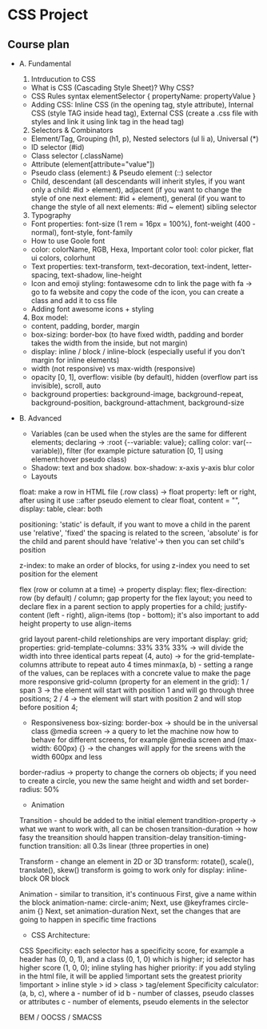 # CSS Project

## Course plan

- A. Fundamental

  1. Intrducution to CSS

  - What is CSS (Cascading Style Sheet)? Why CSS?
  - CSS Rules syntax
  elementSelector {
    propertyName: propertyValue
  }
  - Adding CSS: Inline CSS (in the opening tag, style attribute), Internal CSS (style TAG inside head tag), External CSS (create a .css file with styles and link it using link tag in the head tag)

  2. Selectors & Combinators

  - Element/Tag, Grouping (h1, p), Nested selectors (ul li a), Universal (*)
  - ID selector (#id)
  - Class selector (.className)
  - Attribute (element[attribute="value"])
  - Pseudo class (element:) & Pseudo element (::) selector
  - Child, descendant (all descendants will inherit styles, if you want only a child: #id > element), 
    adjacent (if you want to change the style of one next element: #id + element),
    general (if you want to change the style of all next elements: #id ~ element) sibling selector

  3. Typography

  - Font properties: font-size (1 rem = 16px = 100%), font-weight (400 - normal), font-style, font-family
  - How to use Goole font
  - color: colorName, RGB, Hexa, Important color tool: color picker, flat ui colors, colorhunt
  - Text properties: text-transform, text-decoration, text-indent, letter-spacing, text-shadow, line-height
  - Icon and emoji styling: fontawesome cdn to link the page with fa -> go to fa website and copy the code of the icon, you can create a class and add it to css file
  - Adding font awesome icons + styling

  4. Box model:
  - content, padding, border, margin
  - box-sizing: border-box (to have fixed width, padding and border takes the width from the inside, but not margin)
  - display: inline / block / inline-block (especially useful if you don't margin for inline elements)
  - width (not responsive) vs max-width (responsive)
  - opacity [0, 1], overflow: visible (by default), hidden (overflow part iss invisible), scroll, auto
  - background properties: background-image, background-repeat, background-position, background-attachment, background-size


- B. Advanced

  - Variables (can be used when the styles are the same for different elements; declaring -> :root {--variable: value}; calling color: var(--variable)), filter (for example picture saturation [0, 1] using element:hover pseudo class)
  - Shadow: text and box shadow. box-shadow: x-axis y-axis blur color
  - Layouts
  
  float: make a row in HTML file (.row class) -> float property: left or right, after using it use ::after pseudo element to clear float, content = "", display: table, clear: both
  
  positioning: 'static' is default, if you want to move a child in the parent use 'relative', 'fixed' the spacing is related to the screen, 'absolute' is for the child and parent should have 'relative'-> then you can set child's position

  z-index: to make an order of blocks, for using z-index you need to set position for the element

  flex (row or column at a time) -> property display: flex; flex-direction: row (by default) / column; gap property for the flex layout; you need to declare flex in a parent section to apply properties for a child; justify-content (left - right), align-items (top - bottom); it's also important to add height property to use align-items

  grid layout 
  parent-child reletionships are very important
  display: grid; 
  properties: grid-template-columns: 33% 33% 33% -> will divide the width into three identical parts
  repeat (4, auto) -> for the grid-template-columns attribute to repeat auto 4 times
  minmax(a, b) - setting a range of the values, can be replaces with a concrete value to make the page more responsive
  grid-column (property for an element in the grid): 1 / span 3 -> the element will start with position 1 and will go through three positions; 2 / 4 -> the element will start with position 2 and will stop before position 4;

  - Responsiveness
  box-sizing: border-box -> should be in the universal class
  @media screen -> a query to let the machine now how to behave for   different screens, for example
  @media screen and (max-width: 600px) {} -> the changes will apply for   the sreens with the width 600px and less 

  border-radius -> property to change the corners ob objects; if you   need to create a circle, you new the same height and width and set   border-radius: 50%

  - Animation 

  Transition - should be added to the initial element
  trandition-property -> what we want to work with, all can be chosen
  transition-duration -> how fasy the treansition should happen
  transition-delay 
  transition-timing-function
  transition: all 0.3s linear (three properties in one) 

  Transform - change an element in 2D or 3D
  transform: rotate(), scale(), translate(), skew()
  transform is goimg to work only for display: inline-block OR block

  Animation - similar to transition, it's continuous
  First, give a name within the block animation-name: circle-anim;
  Next, use @keyframes circle-anim {}
  Next, set animation-duration
  Next, set the changes that are going to happen in specific time fractions

  - CSS Architecture: 
  
  CSS Specificity: each selector has a specificity score, for example a header has (0, 0, 1), and a class (0, 1, 0) which is higher;
  id selector has higher score (1, 0, 0);
  inline styling has higher priority: if you add styling in the html file, it will be applied
  !important sets the greatest priority
  !important > inline style > id > class > tag/element
  Specificity calculator: (a, b, c), where
  a - number of id
  b - number of classes, pseudo classes or attributes
  c - number of elements, pseudo elements in the selector
  
  
  BEM / OOCSS / SMACSS